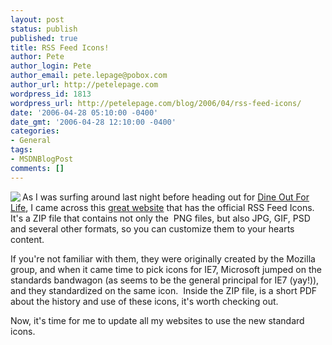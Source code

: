 ```yaml
---
layout: post
status: publish
published: true
title: RSS Feed Icons!
author: Pete
author_login: Pete
author_email: pete.lepage@pobox.com
author_url: http://petelepage.com
wordpress_id: 1813
wordpress_url: http://petelepage.com/blog/2006/04/rss-feed-icons/
date: '2006-04-28 05:10:00 -0400'
date_gmt: '2006-04-28 12:10:00 -0400'
categories:
- General
tags:
- MSDNBlogPost
comments: []
---
```

<p><img src="http://www.nocommonground.com/feedicons/feed-icon-32x32.png" align="left"/>As I was surfing around last night before heading out for <a href="http://www.diningoutforlife.com/home.php?city=12">Dine Out For Life</a>, I came across this <a href="http://www.feedicons.com/">great website</a> that has the official RSS Feed Icons.&nbsp; It's a ZIP file that contains not only the&nbsp; PNG files, but also JPG, GIF, PSD and several other formats, so you can customize them to your hearts content.</p>
<p>If you're not familiar with them, they were originally created by the Mozilla group, and when it came time to pick icons for IE7, Microsoft jumped on the standards bandwagon (as seems to be the general principal for IE7 (yay!)), and they standardized on the same icon.&nbsp; Inside the ZIP file, is a short PDF about the history and use of these icons, it's worth checking out.</p>
<p>Now, it's time for me to update all my websites to use the new standard icons.</p>
